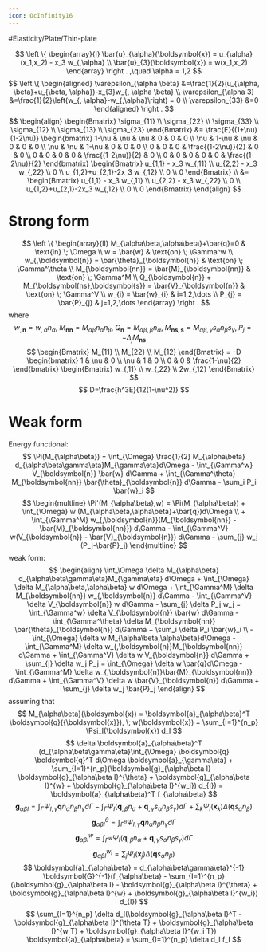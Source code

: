 ```yaml
---
icon: OcInfinity16
---
```

#Elasticity/Plate/Thin-plate 

$$
\left \{
\begin{array}{l}
\bar{u}_{\alpha}(\boldsymbol{x}) = u_{\alpha}(x_1,x_2) - x_3 w_{,\alpha} \\
\bar{u}_{3}(\boldsymbol{x}) = w(x_1,x_2)
\end{array}
\right .
,\quad \alpha = 1,2
$$
$$
\left \{
\begin{aligned}
\varepsilon_{\alpha \beta} &=\frac{1}{2}(u_{\alpha, \beta}+u_{\beta, \alpha})-x_{3}w_{, \alpha \beta} \\
\varepsilon_{\alpha 3} &=\frac{1}{2}\left(w_{, \alpha}-w_{,\alpha}\right) = 0 \\
\varepsilon_{33} &=0
\end{aligned}
\right .
$$
$$
\begin{align}
\begin{Bmatrix}
\sigma_{11} \\ \sigma_{22} \\ \sigma_{33} \\ \sigma_{12} \\ \sigma_{13} \\ \sigma_{23}
\end{Bmatrix} &= 
\frac{E}{(1+\nu)(1-2\nu)}
\begin{bmatrix}
1-\nu &   \nu &   \nu & 0 & 0 & 0 \\
  \nu & 1-\nu &   \nu & 0 & 0 & 0 \\
  \nu &   \nu & 1-\nu & 0 & 0 & 0 \\
    0 &     0 &     0 & \frac{(1-2\nu)}{2} & 0 & 0 \\
    0 &     0 &     0 & 0 & \frac{(1-2\nu)}{2} & 0 \\
    0 &     0 &     0 & 0 & 0 & \frac{(1-2\nu)}{2}
\end{bmatrix}
\begin{Bmatrix}
u_{1,1} - x_3 w_{,11} \\ u_{2,2} - x_3 w_{,22} \\ 0 \\ u_{1,2}+u_{2,1}-2x_3 w_{,12} \\ 0 \\ 0
\end{Bmatrix} \\ &=
\begin{Bmatrix}
u_{1,1} - x_3 w_{,11} \\ u_{2,2} - x_3 w_{,22} \\ 0 \\ u_{1,2}+u_{2,1}-2x_3 w_{,12} \\ 0 \\ 0
\end{Bmatrix}
\end{align}
$$

# Strong form

$$
\left \{
\begin{array}{ll}
    M_{\alpha\beta,\alpha\beta}+\bar{q}=0 & \text{in} \; \Omega \\
    w = \bar{w} & \text{on} \; \Gamma^w \\
    w_{,\boldsymbol{n}} = \bar{\theta}_{\boldsymbol{n}} & \text{on} \; \Gamma^\theta \\
    M_{\boldsymbol{nn}} = \bar{M}_{\boldsymbol{nn}} & \text{on} \; \Gamma^M \\
    Q_{\boldsymbol{n}} + M_{\boldsymbol{ns},\boldsymbol{s}} = \bar{V}_{\boldsymbol{n}} & \text{on} \; \Gamma^V \\
    w_{i} = \bar{w}_{i} & i=1,2,\dots \\
    P_{j} = \bar{P}_{j} & j=1,2,\dots
\end{array}
\right .
$$
where
$$
w_{,\boldsymbol{n}} = w_{,\alpha} n_{\alpha}, \; M_{\boldsymbol{nn}} = M_{\alpha\beta} n_{\alpha} n_{\beta}, \; Q_{\boldsymbol{n}} = M_{\alpha\beta,\beta} n_{\alpha}, \; M_{\boldsymbol{ns},\boldsymbol{s}} = M_{\alpha\beta,\gamma} s_{\alpha} n_{\beta} s_{\gamma}, \; P_{j} = - \Delta_{j} M_{\boldsymbol{ns}}
$$
$$
\begin{Bmatrix}
    M_{11} \\ M_{22} \\ M_{12}
\end{Bmatrix} = -D
\begin{bmatrix}
    1 & \nu & 0 \\
    \nu & 1 & 0 \\
    0 & 0 & \frac{1-\nu}{2}
\end{bmatrix}
\begin{Bmatrix}
    w_{,11} \\ w_{,22} \\ 2w_{,12}
\end{Bmatrix}
$$
$$
D=\frac{h^3E}{12(1-\nu^2)}
$$

# Weak form

Energy functional:
$$
\Pi(M_{\alpha\beta}) = \int_{\Omega} \frac{1}{2} M_{\alpha\beta} d_{\alpha\beta\gamma\eta}M_{\gamma\eta}d\Omega - 
\int_{\Gamma^w} V_{\boldsymbol{n}} \bar{w} d\Gamma +
\int_{\Gamma^\theta} M_{\boldsymbol{nn}} \bar{\theta}_{\boldsymbol{n}} d\Gamma - \sum_i P_i \bar{w}_i
$$
$$
\begin{multline}
\Pi'(M_{\alpha\beta},w) = \Pi(M_{\alpha\beta}) + \int_{\Omega} w (M_{\alpha\beta,\alpha\beta}+\bar{q})d\Omega \\ +
\int_{\Gamma^M} w_{,\boldsymbol{n}}(M_{\boldsymbol{nn}} - \bar{M}_{\boldsymbol{nn}}) d\Gamma -
\int_{\Gamma^V} w(V_{\boldsymbol{n}} - \bar{V}_{\boldsymbol{n}}) d\Gamma - \sum_{j} w_j (P_j-\bar{P}_j)
\end{multline}
$$
weak form:
$$
\begin{align}
\int_\Omega \delta M_{\alpha\beta} d_{\alpha\beta\gamma\eta}M_{\gamma\eta} d\Omega + 
\int_{\Omega} \delta M_{\alpha\beta,\alpha\beta} w d\Omega +
\int_{\Gamma^M} \delta M_{\boldsymbol{nn}} w_{,\boldsymbol{n}} d\Gamma -
\int_{\Gamma^V} \delta V_{\boldsymbol{n}} w d\Gamma - \sum_{j} \delta P_j w_j =
\int_{\Gamma^w} \delta V_{\boldsymbol{n}} \bar{w} d\Gamma -
\int_{\Gamma^\theta} \delta M_{\boldsymbol{nn}} \bar{\theta}_{\boldsymbol{n}} d\Gamma + \sum_i \delta P_i \bar{w}_i \\
-\int_{\Omega} \delta w M_{\alpha\beta,\alpha\beta}d\Omega -
\int_{\Gamma^M} \delta w_{,\boldsymbol{n}}M_{\boldsymbol{nn}} d\Gamma +
\int_{\Gamma^V} \delta w V_{\boldsymbol{n}} d\Gamma + \sum_{j} \delta w_j P_j = 
\int_{\Omega} \delta w \bar{q}d\Omega -
\int_{\Gamma^M} \delta w_{,\boldsymbol{n}}\bar{M}_{\boldsymbol{nn}} d\Gamma +
\int_{\Gamma^V} \delta w \bar{V}_{\boldsymbol{n}} d\Gamma + \sum_{j} \delta w_j \bar{P}_j
\end{align}
$$
assuming that
$$
M_{\alpha\beta}(\boldsymbol{x}) = \boldsymbol{a}_{\alpha\beta}^T \boldsymbol{q}({\boldsymbol{x}}), \; w(\boldsymbol{x}) = \sum_{I=1}^{n_p} \Psi_I(\boldsymbol{x}) d_I
$$
$$
\delta \boldsymbol{a}_{\alpha\beta}^T (d_{\alpha\beta\gamma\eta}\int_{\Omega} \boldsymbol{q} \boldsymbol{q}^T d\Omega \boldsymbol{a}_{\gamma\eta} + \sum_{I=1}^{n_p}(\boldsymbol{g}_{\alpha\beta I} - \boldsymbol{g}_{\alpha\beta I}^{\theta} + \boldsymbol{g}_{\alpha\beta I}^{w} + \boldsymbol{g}_{\alpha\beta I}^{w_i}) d_{I}) = \boldsymbol{a}_{\alpha\beta}^T f_{\alpha\beta}
$$
$$
\boldsymbol{g}_{\alpha\beta I} = \int_{\Gamma} \Psi_{I,\gamma} \boldsymbol{q} n_\alpha n_\beta n_\gamma d\Gamma - \int_{\Gamma} \Psi_I (\boldsymbol{q}_{,\beta} n_\alpha + \boldsymbol{q}_{,\gamma} s_\alpha n_\beta s_\gamma) d\Gamma + \sum_k \Psi_I(\boldsymbol{x}_k)\Delta (\boldsymbol{q} s_\alpha n_\beta)
$$
$$
\boldsymbol{g}_{\alpha\beta I}^\theta = \int_{\Gamma^\theta} \Psi_{I,\gamma} \boldsymbol{q} n_\alpha n_\beta n_\gamma d\Gamma
$$
$$
\boldsymbol{g}_{\alpha\beta I}^w = \int_{\Gamma^w} \Psi_I (\boldsymbol{q}_{,\beta} n_\alpha + \boldsymbol{q}_{,\gamma} s_\alpha n_\beta s_\gamma) d\Gamma
$$
$$
\boldsymbol{g}_{\alpha\beta I}^{w_i} = \sum_j \Psi_I(\boldsymbol{x}_j) \Delta (\boldsymbol{q} s_\alpha n_\beta)
$$
$$
\boldsymbol{a}_{\alpha\beta} = d_{\alpha\beta\gamma\eta}^{-1} \boldsymbol{G}^{-1}(f_{\alpha\beta} - \sum_{I=1}^{n_p}(\boldsymbol{g}_{\alpha\beta I} - \boldsymbol{g}_{\alpha\beta I}^{\theta} + \boldsymbol{g}_{\alpha\beta I}^{w} + \boldsymbol{g}_{\alpha\beta I}^{w_i}) d_{I})
$$
$$
\sum_{I=1}^{n_p} \delta d_I(\boldsymbol{g}_{\alpha\beta I}^T - \boldsymbol{g}_{\alpha\beta I}^{\theta T} + \boldsymbol{g}_{\alpha\beta I}^{w T} + \boldsymbol{g}_{\alpha\beta I}^{w_i T}) \boldsymbol{a}_{\alpha\beta} = \sum_{I=1}^{n_p} \delta d_I f_I
$$
